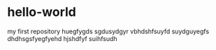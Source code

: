 # hello-world
my first repository
huegfygds sgdusydgyr vbhdshfsuyfd suydguyegfs dhdhsgsfyegfyehd hjshdfyf suihfsudh 
